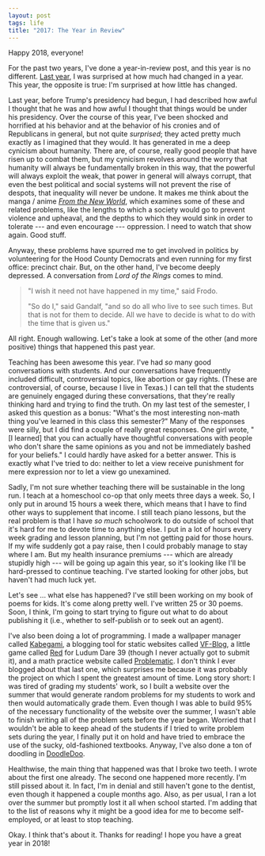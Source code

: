 ```yaml
---
layout: post
tags: life
title: "2017: The Year in Review"
---
```


Happy 2018, everyone!

For the past two years, I've done a year-in-review post, and this year is no different. [Last year](/blog/2016/12/23/2016-The-Year-in-Review), I was surprised at how much had changed in a year. This year, the opposite is true: I'm surprised at how little has changed.

Last year, before Trump's presidency had begun, I had described how awful I thought that he was and how awful I thought that things would be under his presidency. Over the course of this year, I've been shocked and horrified at his behavior and at the behavior of his cronies and of Republicans in general, but not quite _surprised_; they acted pretty much exactly as I imagined that they would. It has generated in me a deep cynicism about humanity. There are, of course, really good people that have risen up to combat them, but my cynicism revolves around the worry that humanity will always be fundamentally broken in this way, that the powerful will always exploit the weak, that power in general will always corrupt, that even the best political and social systems will not prevent the rise of despots, that inequality will never be undone. It makes me think about the manga / anime [_From the New World_](https://en.wikipedia.org/wiki/From_the_New_World_%28novel%29), which examines some of these and related problems, like the lengths to which a society would go to prevent violence and upheaval, and the depths to which they would sink in order to tolerate --- and even encourage --- oppression. I need to watch that show again. Good stuff.

Anyway, these problems have spurred me to get involved in politics by volunteering for the Hood County Democrats and even running for my first office: precinct chair. But, on the other hand, I've become deeply depressed. A conversation from _Lord of the Rings_ comes to mind.

>"I wish it need not have happened in my time," said Frodo.
>
>"So do I," said Gandalf, "and so do all who live to see such times. But that is not for them to decide. All we have to decide is what to do with the time that is given us."

All right. Enough wallowing. Let's take a look at some of the other (and more positive) things that happened this past year.

Teaching has been awesome this year. I've had _so_ many good conversations with students. And our conversations have frequently included difficult, controversial topics, like abortion or gay rights. (These are controversial, of course, because I live in Texas.) I can tell that the students are genuinely engaged during these conversations, that they're really thinking hard and trying to find the truth. On my last test of the semester, I asked this question as a bonus: "What's the most interesting non-math thing you've learned in this class this semester?" Many of the responses were silly, but I did find a couple of really great responses. One girl wrote, "[I learned] that you can actually have thoughtful conversations with people who don't share the same opinions as you and not be immediately bashed for your beliefs." I could hardly have asked for a better answer. This is exactly what I've tried to do: neither to let a view receive punishment for mere expression nor to let a view go unexamined.

Sadly, I'm not sure whether teaching there will be sustainable in the long run. I teach at a homeschool co-op that only meets three days a week. So, I only put in around 15 hours a week there, which means that I have to find other ways to supplement that income. I still teach piano lessons, but the real problem is that I have _so much_ schoolwork to do outside of school that it's hard for me to devote time to anything else. I put in a lot of hours every week grading and lesson planning, but I'm not getting paid for those hours. If my wife suddenly got a pay raise, then I could probably manage to stay where I am. But my health insurance premiums --- which are already stupidly high --- will be going up again this year, so it's looking like I'll be hard-pressed to continue teaching. I've started looking for other jobs, but haven't had much luck yet.

Let's see ... what else has happened? I've still been working on my book of poems for kids. It's come along pretty well. I've written 25 or 30 poems. Soon, I think, I'm going to start trying to figure out what to do about publishing it (i.e., whether to self-publish or to seek out an agent).

I've also been doing a lot of programming. I made a wallpaper manager called [Kabegami](/blog/2017/12/19/Kabegami), a blogging tool for static websites called [VF-Blog](/blog/2017/08/21/VF-Blog), a little game called [Red](/blog/2017/08/07/Red) for Ludum Dare 39 (though I never actually got to submit it), and a math practice website called [Problematic](https://lbacs.github.io/problematic/). I don't think I ever blogged about that last one, which surprises me because it was probably the project on which I spent the greatest amount of time. Long story short: I was tired of grading my students' work, so I built a website over the summer that would generate random problems for my students to work and then would automatically grade them. Even though I was able to build 95% of the necessary functionality of the website over the summer, I wasn't able to finish writing all of the problem sets before the year began. Worried that I wouldn't be able to keep ahead of the students if I tried to write problem sets during the year, I finally put it on hold and have tried to embrace the use of the sucky, old-fashioned textbooks. Anyway, I've also done a ton of doodling in [DoodleDoo](/doodledoo).

Healthwise, the main thing that happened was that I broke two teeth. I wrote about the first one already. The second one happened more recently. I'm still pissed about it. In fact, I'm in denial and still haven't gone to the dentist, even though it happened a couple months ago. Also, as per usual, I ran a lot over the summer but promptly lost it all when school started. I'm adding that to the list of reasons why it might be a good idea for me to become self-employed, or at least to stop teaching.

Okay. I think that's about it. Thanks for reading! I hope you have a great year in 2018!
